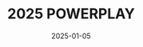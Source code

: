 ---
title: "2025 POWERPLAY"
category: "Theatrical Performance"
subcategory: "Video Production"
description: ""
imageUrl: "images/optimized/projects/2025_01_08_powerplay/titlecard.webp"
year: "2025"
date: "2025-01-05"
role: "Filming, Editing, Photography"
technologies: ["DaVinci Resolve", "Affinity Designer"]
pinned: 8
featured: true
locked: true
tooltip: "Under curation, stay tuned!"
---